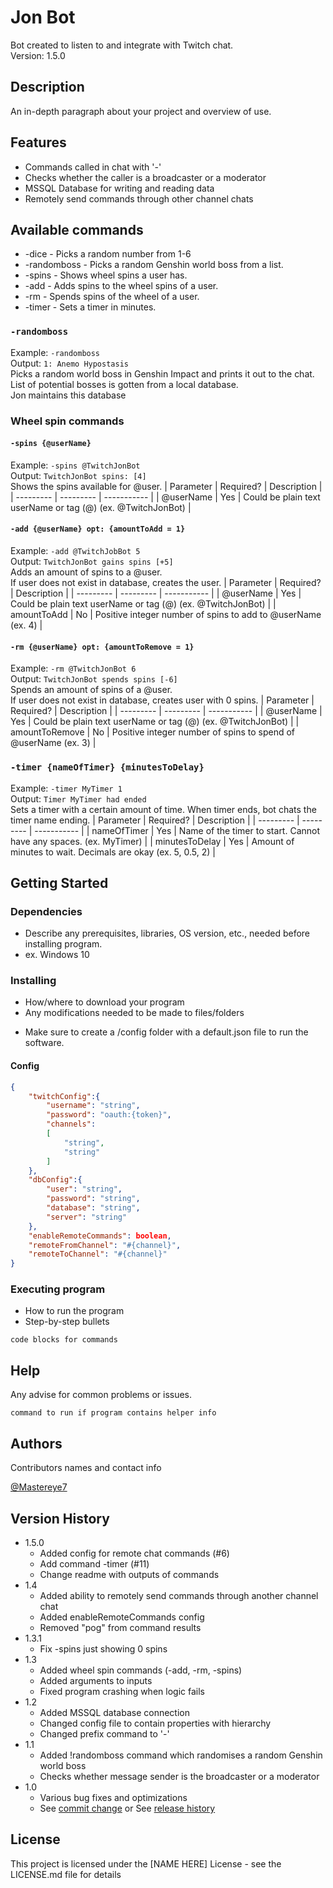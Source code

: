# Jon Bot

Bot created to listen to and integrate with Twitch chat.\
Version: 1.5.0

## Description

An in-depth paragraph about your project and overview of use.

## Features

- Commands called in chat with '-'
- Checks whether the caller is a broadcaster or a moderator
- MSSQL Database for writing and reading data
- Remotely send commands through other channel chats

## Available commands

* -dice - Picks a random number from 1-6
* -randomboss - Picks a random Genshin world boss from a list.
* -spins - Shows wheel spins a user has.
* -add - Adds spins to the wheel spins of a user.
* -rm - Spends spins of the wheel of a user.
* -timer - Sets a timer in minutes.

### `-randomboss`
Example: `-randomboss`\
Output: `1: Anemo Hypostasis`\
Picks a random world boss in Genshin Impact and prints it out to the chat.\
List of potential bosses is gotten from a local database.\
Jon maintains this database

### Wheel spin commands
#### `-spins {@userName}`
Example: `-spins @TwitchJonBot`\
Output: `TwitchJonBot spins: [4]`\
Shows the spins available for @user.
| Parameter | Required? | Description |
| --------- | --------- | ----------- |
| @userName | Yes | Could be plain text userName or tag (@) (ex. @TwitchJonBot) |

#### `-add {@userName} opt: {amountToAdd = 1}`
Example: `-add @TwitchJobBot 5`\
Output: `TwitchJonBot gains spins [+5]`\
Adds an amount of spins to a @user.\
If user does not exist in database, creates the user.
| Parameter | Required? | Description |
| --------- | --------- | ----------- |
| @userName | Yes | Could be plain text userName or tag (@) (ex. @TwitchJonBot) |
| amountToAdd | No | Positive integer number of spins to add to @userName (ex. 4) |

#### `-rm {@userName} opt: {amountToRemove = 1}`
Example: `-rm @TwitchJonBot 6`\
Output: `TwitchJonBot spends spins [-6]`\
Spends an amount of spins of a @user.\
If user does not exist in database, creates user with 0 spins.
| Parameter | Required? | Description |
| --------- | --------- | ----------- |
| @userName | Yes  | Could be plain text userName or tag (@) (ex. @TwitchJonBot) |
| amountToRemove | No | Positive integer number of spins to spend of @userName (ex. 3) |

### `-timer {nameOfTimer} {minutesToDelay}`
Example: `-timer MyTimer 1`\
Output: `Timer MyTimer had ended`\
Sets a timer with a certain amount of time. When timer ends, bot chats the timer name ending.
| Parameter | Required? | Description |
| --------- | --------- | ----------- |
| nameOfTimer | Yes | Name of the timer to start. Cannot have any spaces. (ex. MyTimer) |
| minutesToDelay |  Yes | Amount of minutes to wait. Decimals are okay (ex. 5, 0.5, 2) |

## Getting Started

### Dependencies

* Describe any prerequisites, libraries, OS version, etc., needed before installing program.
* ex. Windows 10

### Installing

* How/where to download your program
* Any modifications needed to be made to files/folders

- Make sure to create a /config folder with a default.json file to run the software.

#### Config
```json
{
    "twitchConfig":{
        "username": "string",
        "password": "oauth:{token}",
        "channels": 
        [
            "string",
            "string"
        ]
    },
    "dbConfig":{
        "user": "string",
        "password": "string",
        "database": "string",
        "server": "string"
    },
    "enableRemoteCommands": boolean,
    "remoteFromChannel": "#{channel}",
    "remoteToChannel": "#{channel}"
}
```

### Executing program

* How to run the program
* Step-by-step bullets
```
code blocks for commands
```

## Help

Any advise for common problems or issues.
```
command to run if program contains helper info
```

## Authors

Contributors names and contact info

[@Mastereye7](https://twitter.com/Mastereye7)

## Version History
* 1.5.0
    * Added config for remote chat commands (#6)
    * Add command -timer (#11)
    * Change readme with outputs of commands
* 1.4
    * Added ability to remotely send commands through another channel chat
    * Added enableRemoteCommands config
    * Removed "pog" from command results
* 1.3.1
    * Fix -spins just showing 0 spins
* 1.3
    * Added wheel spin commands (-add, -rm, -spins)
    * Added arguments to inputs
    * Fixed program crashing when logic fails
* 1.2
    * Added MSSQL database connection
    * Changed config file to contain properties with hierarchy
    * Changed prefix command to '-'
* 1.1
    * Added !randomboss command which randomises a random Genshin world boss
    * Checks whether message sender is the broadcaster or a moderator
* 1.0
    * Various bug fixes and optimizations
    * See [commit change]() or See [release history]()

## License

This project is licensed under the [NAME HERE] License - see the LICENSE.md file for details
